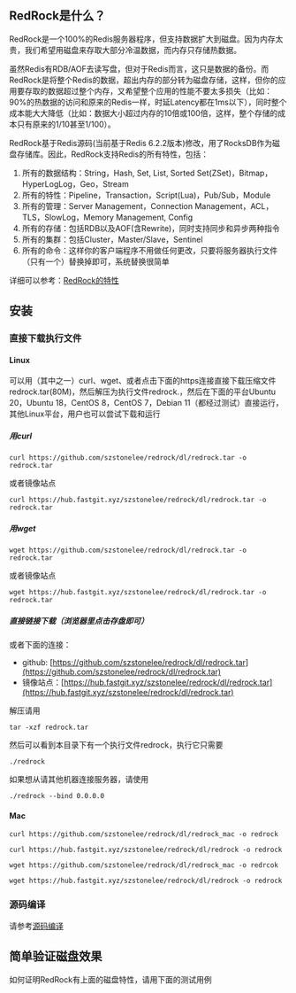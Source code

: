 ## RedRock是什么？

RedRock是一个100%的Redis服务器程序，但支持数据扩大到磁盘。因为内存太贵，我们希望用磁盘来存取大部分冷温数据，而内存只存储热数据。

虽然Redis有RDB/AOF去读写盘，但对于Redis而言，这只是数据的备份。而RedRock是将整个Redis的数据，超出内存的部分转为磁盘存储，这样，但你的应用要存取的数据超过整个内存，又希望整个应用的性能不要太多损失（比如：90%的热数据的访问和原来的Redis一样，时延Latency都在1ms以下），同时整个成本能大大降低（比如：数据大小超过内存的10倍或100倍，这样，整个存储的成本只有原来的1/10甚至1/100）。

RedRock基于Redis源码(当前基于Redis 6.2.2版本)修改，用了RocksDB作为磁盘存储库。因此，RedRock支持Redis的所有特性，包括：

1. 所有的数据结构：String，Hash, Set, List, Sorted Set(ZSet)，Bitmap，HyperLogLog，Geo，Stream
2. 所有的特性：Pipeline，Transaction，Script(Lua)，Pub/Sub，Module
3. 所有的管理：Server Management，Connection Management，ACL，TLS，SlowLog，Memory Management, Config
4. 所有的存储：包括RDB以及AOF(含Rewrite)，同时支持同步和异步两种指令
5. 所有的集群：包括Cluster，Master/Slave，Sentinel
6. 所有的命令：这样你的客户端程序不用做任何更改，只要将服务器执行文件（只有一个）替换掉即可，系统替换很简单

详细可以参考：[RedRock的特性](features.md)

## 安装

### 直接下载执行文件

#### Linux

可以用（其中之一）curl、wget、或者点击下面的https连接直接下载压缩文件redrock.tar(80M)，然后解压为执行文件redrock.，然后在下面的平台Ubuntu 20，Ubuntu 18，CentOS 8，CentOS 7，Debian 11（都经过测试）直接运行，其他Linux平台，用户也可以尝试下载和运行

##### 用curl

```
curl https://github.com/szstonelee/redrock/dl/redrock.tar -o redrock.tar
```
或者镜像站点
```
curl https://hub.fastgit.xyz/szstonelee/redrock/dl/redrock.tar -o redrock.tar
```

##### 用wget

```
wget https://github.com/szstonelee/redrock/dl/redrock.tar -o redrock.tar
```
或者镜像站点
```
wget https://hub.fastgit.xyz/szstonelee/redrock/dl/redrock.tar -o redrock.tar
```

##### 直接链接下载（浏览器里点击存盘即可）

或者下面的连接：
* github: [https://github.com/szstonelee/redrock/dl/redrock.tar](https://github.com/szstonelee/redrock/dl/redrock.tar)
* 镜像站点：[https://hub.fastgit.xyz/szstonelee/redrock/dl/redrock.tar](https://hub.fastgit.xyz/szstonelee/redrock/dl/redrock.tar)

解压请用
```
tar -xzf redrock.tar
```

然后可以看到本目录下有一个执行文件redrock，执行它只需要
```
./redrock
```

如果想从请其他机器连接服务器，请使用
```
./redrock --bind 0.0.0.0
```

#### Mac

```
curl https://github.com/szstonelee/redrock/dl/redrock_mac -o redrock
```
```
curl https://hub.fastgit.xyz/szstonelee/redrock/dl/redrock -o redrock
```
```
wget https://github.com/szstonelee/redrock/dl/redrock_mac -o redrcok
```
```
wget https://hub.fastgit.xyz/szstonelee/redrock/dl/redrock -o redrock
```

### 源码编译

请参考[源码编译](source-build.md)

## 简单验证磁盘效果

如何证明RedRock有上面的磁盘特性，请用下面的测试用例